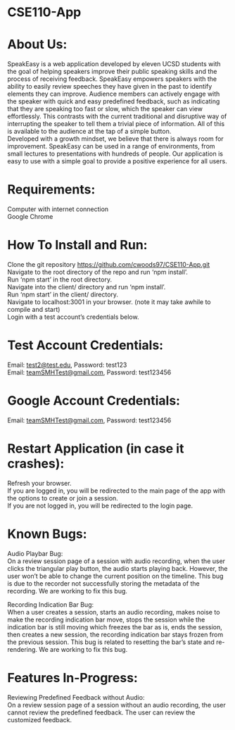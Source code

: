 # CSE110-App

# About Us:

SpeakEasy is a web application developed by eleven UCSD students with the goal of helping speakers improve their public speaking skills and the process of receiving feedback. SpeakEasy empowers speakers with the ability to easily review speeches they have given in the past to identify elements they can improve. Audience members can actively engage with the speaker with quick and easy predefined feedback, such as indicating that they are speaking too fast or slow, which the speaker can view effortlessly. This contrasts with the current traditional and disruptive way of interrupting the speaker to tell them a trivial piece of information. All of this is available to the audience at the tap of a simple button. <br />
Developed with a growth mindset, we believe that there is always room for improvement. SpeakEasy can be used in a range of environments, from small lectures to presentations with hundreds of people. Our application is easy to use with a simple goal to provide a positive experience for all users.

# Requirements:

Computer with internet connection <br />
Google Chrome

# How To Install and Run:

Clone the git repository https://github.com/cwoods97/CSE110-App.git <br />
Navigate to the root directory of the repo and run ‘npm install’. <br />
Run ‘npm start’ in the root directory. <br />
Navigate into the client/ directory and run ‘npm install’. <br />
Run ‘npm start’ in the client/ directory. <br />
Navigate to localhost:3001 in your browser. (note it may take awhile to compile and start) <br />
Login with a test account’s credentials below.

# Test Account Credentials:
Email: test2@test.edu, Password: test123 <br />
Email: teamSMHTest@gmail.com, Password: test123456

# Google Account Credentials:

Email: teamSMHTest@gmail.com, Password: test123456

# Restart Application (in case it crashes):

Refresh your browser. <br />
If you are logged in, you will be redirected to the main page of the app with the options to create or join a session. <br />
If you are not logged in, you will be redirected to the login page.

# Known Bugs:

Audio Playbar Bug: <br />
  On a review session page of a session with audio recording, when the user clicks the triangular play button, the audio starts playing back. However, the user won’t be able to change the current position on the timeline. This bug is due to the recorder not successfully storing the metadata of the recording. We are working to fix this bug.
  
Recording Indication Bar Bug: <br />
  When a user creates a session, starts an audio recording, makes noise to make the recording indication bar move, stops the session while the indication bar is still moving which freezes the bar as is, ends the session, then creates a new session, the recording indication bar stays frozen from the previous session. This bug is related to resetting the bar’s state and re-rendering. We are working to fix this bug.


# Features In-Progress:

Reviewing Predefined Feedback without Audio: <br />
  On a review session page of a session without an audio recording, the user cannot review the predefined feedback. The user can review the customized feedback.
